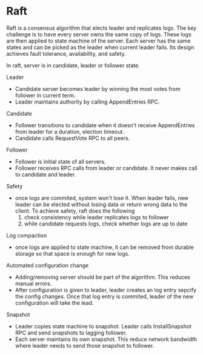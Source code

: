 # Raft
Raft is a consensus algorithm that elects leader and replicates logs. The key challenge is to have every server owns the same copy of logs. These logs are then applied to state machine of the server. Each server has the same states and can be picked as the leader when current leader fails. Its design achieves fault tolerance, availability, and safety.

In raft, server is in candidate, leader or follower state.

Leader
- Candidate server becomes leader by winning the most votes from follower in current term.
- Leader maintains authority by calling AppendEntries RPC.

Candidate
- Follower transitions to candidate when it doesn't receive AppendEntries from leader for a duration, election timeout.
- Candidate calls RequestVote RPC to all peers.

Follower
- Follower is initial state of all servers.
- Follower receives RPC calls from leader or candidate. It never makes call to candidate and leader.

Safety
- once logs are commited, system won't lose it. When leader fails, new leader can be elected without losing data or return wrong data to the client. To achieve safety, raft does the following
    1. check consistency while leader replicates logs to follower
    2. while candidate requests logs, check whether logs are up to date

Log compaction
- once logs are applied to state machine, it can be removed from durable storage so that space is enough for new logs.

Automated configuration change
- Adding/removing server should be part of the algorithm. This reduces manual errors.
- After configuration is given to leader, leader creates an log entry sepcify the config changes. Once that log entry is commited, leader of the new configuration will take the lead.

Snapshot
- Leader copies state machine to snapshot. Leader calls InstallSnapshot RPC and send snapshots to lagging follower.
- Each server maintains its own snapshot. This reduce network bandwidth where leader needs to send those snapshot to follower.
